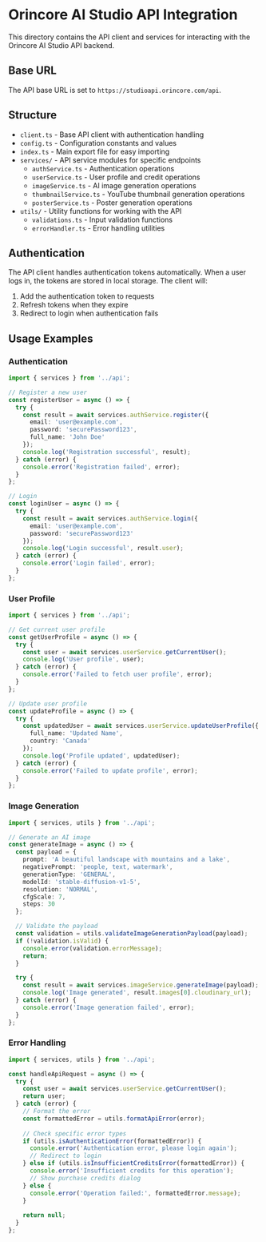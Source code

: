 # Orincore AI Studio API Integration

This directory contains the API client and services for interacting with the Orincore AI Studio API backend.

## Base URL

The API base URL is set to `https://studioapi.orincore.com/api`.

## Structure

- `client.ts` - Base API client with authentication handling
- `config.ts` - Configuration constants and values
- `index.ts` - Main export file for easy importing
- `services/` - API service modules for specific endpoints
  - `authService.ts` - Authentication operations
  - `userService.ts` - User profile and credit operations
  - `imageService.ts` - AI image generation operations
  - `thumbnailService.ts` - YouTube thumbnail generation operations
  - `posterService.ts` - Poster generation operations
- `utils/` - Utility functions for working with the API
  - `validations.ts` - Input validation functions
  - `errorHandler.ts` - Error handling utilities

## Authentication

The API client handles authentication tokens automatically. When a user logs in, the tokens are stored in local storage. The client will:

1. Add the authentication token to requests
2. Refresh tokens when they expire
3. Redirect to login when authentication fails

## Usage Examples

### Authentication

```typescript
import { services } from '../api';

// Register a new user
const registerUser = async () => {
  try {
    const result = await services.authService.register({
      email: 'user@example.com',
      password: 'securePassword123',
      full_name: 'John Doe'
    });
    console.log('Registration successful', result);
  } catch (error) {
    console.error('Registration failed', error);
  }
};

// Login
const loginUser = async () => {
  try {
    const result = await services.authService.login({
      email: 'user@example.com',
      password: 'securePassword123'
    });
    console.log('Login successful', result.user);
  } catch (error) {
    console.error('Login failed', error);
  }
};
```

### User Profile

```typescript
import { services } from '../api';

// Get current user profile
const getUserProfile = async () => {
  try {
    const user = await services.userService.getCurrentUser();
    console.log('User profile', user);
  } catch (error) {
    console.error('Failed to fetch user profile', error);
  }
};

// Update user profile
const updateProfile = async () => {
  try {
    const updatedUser = await services.userService.updateUserProfile({
      full_name: 'Updated Name',
      country: 'Canada'
    });
    console.log('Profile updated', updatedUser);
  } catch (error) {
    console.error('Failed to update profile', error);
  }
};
```

### Image Generation

```typescript
import { services, utils } from '../api';

// Generate an AI image
const generateImage = async () => {
  const payload = {
    prompt: 'A beautiful landscape with mountains and a lake',
    negativePrompt: 'people, text, watermark',
    generationType: 'GENERAL',
    modelId: 'stable-diffusion-v1-5',
    resolution: 'NORMAL',
    cfgScale: 7,
    steps: 30
  };

  // Validate the payload
  const validation = utils.validateImageGenerationPayload(payload);
  if (!validation.isValid) {
    console.error(validation.errorMessage);
    return;
  }

  try {
    const result = await services.imageService.generateImage(payload);
    console.log('Image generated', result.images[0].cloudinary_url);
  } catch (error) {
    console.error('Image generation failed', error);
  }
};
```

### Error Handling

```typescript
import { services, utils } from '../api';

const handleApiRequest = async () => {
  try {
    const user = await services.userService.getCurrentUser();
    return user;
  } catch (error) {
    // Format the error
    const formattedError = utils.formatApiError(error);
    
    // Check specific error types
    if (utils.isAuthenticationError(formattedError)) {
      console.error('Authentication error, please login again');
      // Redirect to login
    } else if (utils.isInsufficientCreditsError(formattedError)) {
      console.error('Insufficient credits for this operation');
      // Show purchase credits dialog
    } else {
      console.error('Operation failed:', formattedError.message);
    }
    
    return null;
  }
};
``` 